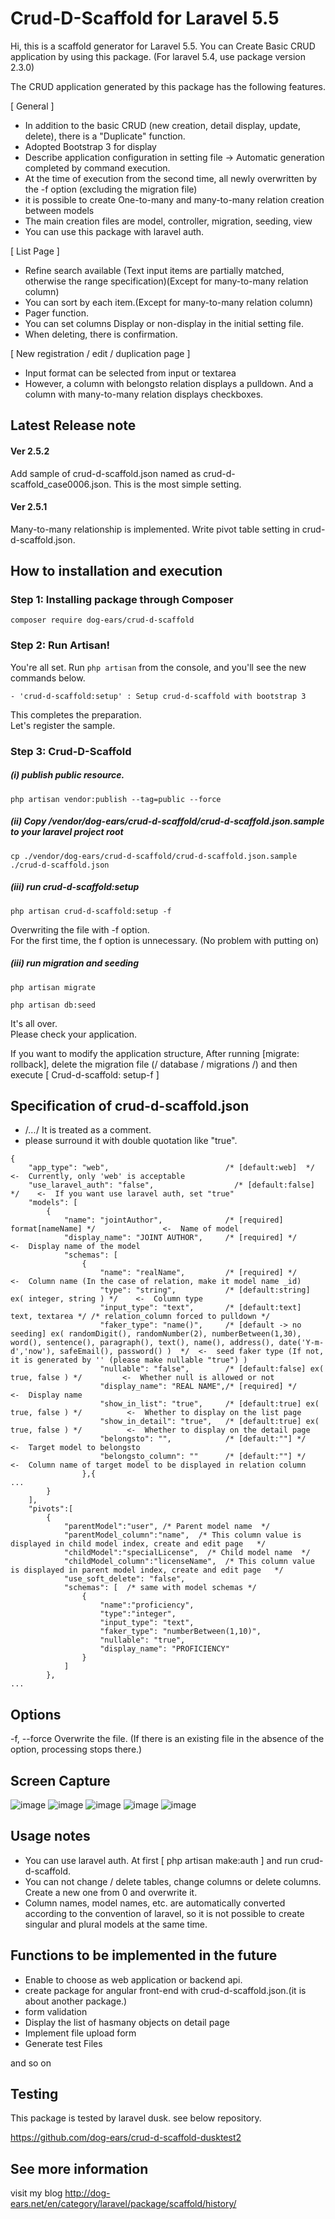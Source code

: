# Crud-D-Scaffold for Laravel 5.5

  Hi, this is a scaffold generator for Laravel 5.5.
  You can Create Basic CRUD application by using this package.
  (For laravel 5.4, use package version 2.3.0)

  The CRUD application generated by this package has the following features.

  [ General ]
* In addition to the basic CRUD (new creation, detail display, update, delete), there is a "Duplicate" function.
* Adopted Bootstrap 3 for display
* Describe application configuration in setting file -> Automatic generation completed by command execution.
* At the time of execution from the second time, all newly overwritten by the -f option (excluding the migration file)
* it is possible to create One-to-many and many-to-many relation creation between models
* The main creation files are model, controller, migration, seeding, view
* You can use this package with laravel auth.

[ List Page ]
* Refine search available (Text input items are partially matched, otherwise the range specification)(Except for many-to-many relation column)
* You can sort by each item.(Except for many-to-many relation column)
* Pager function.
* You can set columns Display or non-display in the initial setting file.
* When deleting, there is confirmation.

[ New registration / edit / duplication page ]
* Input format can be selected from input or textarea
* However, a column with belongsto relation displays a pulldown. And a column with many-to-many relation displays checkboxes.


## Latest Release note

#### Ver 2.5.2

  Add sample of crud-d-scaffold.json named as crud-d-scaffold_case0006.json.
  This is the most simple setting.

#### Ver 2.5.1

  Many-to-many relationship is implemented.
  Write pivot table setting in crud-d-scaffold.json.

## How to installation and execution

### Step 1: Installing package through Composer

```
composer require dog-ears/crud-d-scaffold
```

### Step 2: Run Artisan!

You're all set.
Run `php artisan` from the console, and you'll see the new commands below.
```
- 'crud-d-scaffold:setup' : Setup crud-d-scaffold with bootstrap 3
```

  This completes the preparation.  
  Let's register the sample.  

### Step 3: Crud-D-Scaffold

##### (i) publish public resource.
```
php artisan vendor:publish --tag=public --force
```
##### (ii) Copy /vendor/dog-ears/crud-d-scaffold/crud-d-scaffold.json.sample to your laravel project root
```
cp ./vendor/dog-ears/crud-d-scaffold/crud-d-scaffold.json.sample ./crud-d-scaffold.json
```
##### (iii) run crud-d-scaffold:setup
```
php artisan crud-d-scaffold:setup -f
```
  Overwriting the file with -f option.  
  For the first time, the f option is unnecessary. (No problem with putting on)

##### (iii) run migration and seeding
```
php artisan migrate
```
```
php artisan db:seed
```

  It's all over.  
  Please check your application.

  If you want to modify the application structure,
  After running [migrate: rollback], delete the migration file (/ database / migrations /) and then
  execute [ Crud-d-scaffold: setup-f ]



## Specification of crud-d-scaffold.json

- /*...*/ It is treated as a comment.
- please surround it with double quotation like "true".

```
{
    "app_type": "web",                          /* [default:web]  */	<-  Currently, only 'web' is acceptable
    "use_laravel_auth": "false",                  /* [default:false]  */	<-  If you want use laravel auth, set "true"
    "models": [
        {
            "name": "jointAuthor",              /* [required] format[nameName] */				<-  Name of model
            "display_name": "JOINT AUTHOR",     /* [required] */								<-  Display name of the model
            "schemas": [
                {
                    "name": "realName",         /* [required] */								<-  Column name (In the case of relation, make it model name _id)
                    "type": "string",           /* [default:string] ex( integer, string ) */	<-  Column type
                    "input_type": "text",       /* [default:text] text, textarea */ /* relation_column forced to pulldown */
                    "faker_type": "name()",     /* [default -> no seeding] ex( randomDigit(), randomNumber(2), numberBetween(1,30), word(), sentence(), paragraph(), text(), name(), address(), date('Y-m-d','now'), safeEmail(), password() )  */	<-  seed faker type (If not, it is generated by '' (please make nullable "true") )
                    "nullable": "false",        /* [default:false] ex( true, false ) */			<-  Whether null is allowed or not
                    "display_name": "REAL NAME",/* [required] */								<-  Display name
                    "show_in_list": "true",     /* [default:true] ex( true, false ) */			<-  Whether to display on the list page
                    "show_in_detail": "true",   /* [default:true] ex( true, false ) */			<-  Whether to display on the detail page
					"belongsto": "",            /* [default:""] */								<-  Target model to belongsto
					"belongsto_column": ""      /* [default:""] */								<-  Column name of target model to be displayed in relation column
                },{
...
        }
    ],
    "pivots":[
        {
            "parentModel":"user", /* Parent model name  */
            "parentModel_column":"name",  /* This column value is displayed in child model index, create and edit page   */
            "childModel":"specialLicense",  /* Child model name  */
            "childModel_column":"licenseName",  /* This column value is displayed in parent model index, create and edit page   */
            "use_soft_delete": "false",
            "schemas": [  /* same with model schemas */
                {
                    "name":"proficiency",
                    "type":"integer",
                    "input_type": "text",
                    "faker_type": "numberBetween(1,10)",
                    "nullable": "true",
                    "display_name": "PROFICIENCY"
                }
            ]
        },
...
```

## Options
-f, --force Overwrite the file. (If there is an existing file in the absence of the option, processing stops there.)



## Screen Capture
![image](https://github.com/dog-ears/crud-d-scaffold/wiki/img/cap01.jpg)
![image](https://github.com/dog-ears/crud-d-scaffold/wiki/img/cap02.jpg)
![image](https://github.com/dog-ears/crud-d-scaffold/wiki/img/cap03.jpg)
![image](https://github.com/dog-ears/crud-d-scaffold/wiki/img/cap04.jpg)
![image](https://github.com/dog-ears/crud-d-scaffold/wiki/img/cap05.jpg)

## Usage notes
* You can use laravel auth. At first [ php artisan make:auth ] and run crud-d-scaffold.
* You can not change / delete tables, change columns or delete columns. Create a new one from 0 and overwrite it.
* Column names, model names, etc. are automatically converted according to the convention of laravel, so it is not possible to create singular and plural models at the same time.



## Functions to be implemented in the future

* Enable to choose as web application or backend api.
* create package for angular front-end with crud-d-scaffold.json.(it is about another package.)
* form validation
* Display the list of hasmany objects on detail page
* Implement file upload form
* Generate test Files

and so on



## Testing

This package is tested by laravel dusk.
see below repository.

https://github.com/dog-ears/crud-d-scaffold-dusktest2



## See more information

visit my blog
<http://dog-ears.net/en/category/laravel/package/scaffold/history/>
